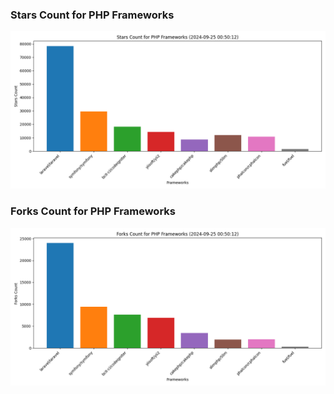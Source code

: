 ### Stars Count for PHP Frameworks

![Stars Chart](./archive/charts/20240925005012_stars_count.png)

### Forks Count for PHP Frameworks

![Forks Chart](./archive/charts/20240925005012_forks_count.png)

